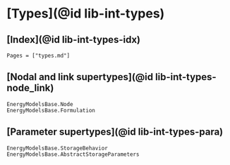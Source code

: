 # [Types](@id lib-int-types)

## [Index](@id lib-int-types-idx)

```@index
Pages = ["types.md"]
```

## [Nodal and link supertypes](@id lib-int-types-node_link)

```@docs
EnergyModelsBase.Node
EnergyModelsBase.Formulation
```

## [Parameter supertypes](@id lib-int-types-para)

```@docs
EnergyModelsBase.StorageBehavior
EnergyModelsBase.AbstractStorageParameters
```
